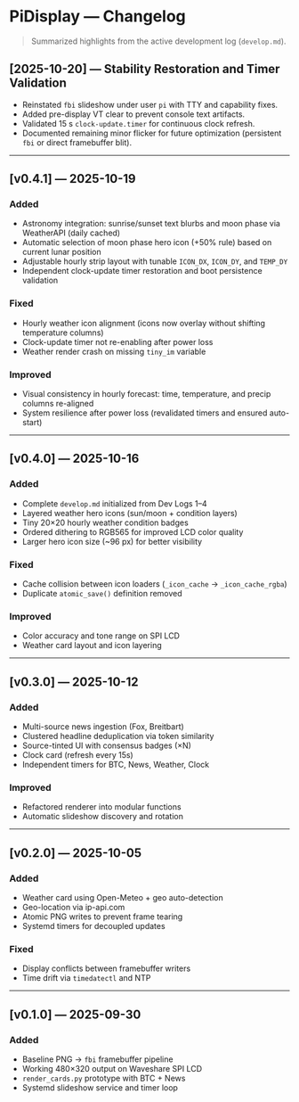 # PiDisplay — Changelog

> Summarized highlights from the active development log (`develop.md`).

## [2025-10-20] — Stability Restoration and Timer Validation
- Reinstated `fbi` slideshow under user `pi` with TTY and capability fixes.
- Added pre-display VT clear to prevent console text artifacts.
- Validated 15 s `clock-update.timer` for continuous clock refresh.
- Documented remaining minor flicker for future optimization (persistent `fbi` or direct framebuffer blit).

---

## [v0.4.1] — 2025-10-19
### Added
- Astronomy integration: sunrise/sunset text blurbs and moon phase via WeatherAPI (daily cached)
- Automatic selection of moon phase hero icon (+50% rule) based on current lunar position
- Adjustable hourly strip layout with tunable `ICON_DX`, `ICON_DY`, and `TEMP_DY`
- Independent clock-update timer restoration and boot persistence validation

### Fixed
- Hourly weather icon alignment (icons now overlay without shifting temperature columns)
- Clock-update timer not re-enabling after power loss
- Weather render crash on missing `tiny_im` variable

### Improved
- Visual consistency in hourly forecast: time, temperature, and precip columns re-aligned
- System resilience after power loss (revalidated timers and ensured auto-start)

---

## [v0.4.0] — 2025-10-16
### Added
- Complete `develop.md` initialized from Dev Logs 1–4  
- Layered weather hero icons (sun/moon + condition layers)
- Tiny 20×20 hourly weather condition badges
- Ordered dithering to RGB565 for improved LCD color quality
- Larger hero icon size (~96 px) for better visibility

### Fixed
- Cache collision between icon loaders (`_icon_cache` → `_icon_cache_rgba`)
- Duplicate `atomic_save()` definition removed

### Improved
- Color accuracy and tone range on SPI LCD
- Weather card layout and icon layering

---

## [v0.3.0] — 2025-10-12
### Added
- Multi-source news ingestion (Fox, Breitbart)
- Clustered headline deduplication via token similarity
- Source-tinted UI with consensus badges (×N)
- Clock card (refresh every 15s)
- Independent timers for BTC, News, Weather, Clock

### Improved
- Refactored renderer into modular functions
- Automatic slideshow discovery and rotation

---

## [v0.2.0] — 2025-10-05
### Added
- Weather card using Open-Meteo + geo auto-detection
- Geo-location via ip-api.com
- Atomic PNG writes to prevent frame tearing
- Systemd timers for decoupled updates

### Fixed
- Display conflicts between framebuffer writers
- Time drift via `timedatectl` and NTP

---

## [v0.1.0] — 2025-09-30
### Added
- Baseline PNG → `fbi` framebuffer pipeline
- Working 480×320 output on Waveshare SPI LCD
- `render_cards.py` prototype with BTC + News
- Systemd slideshow service and timer loop
